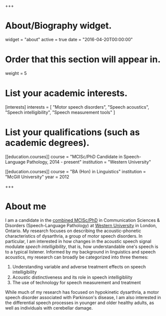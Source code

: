 +++
# About/Biography widget.
widget = "about"
active = true
date = "2016-04-20T00:00:00"

# Order that this section will appear in.
weight = 5

# List your academic interests.
[interests]
  interests = [
    "Motor speech disorders",
    "Speech acoustics",
    "Speech intelligibility",
    "Speech measurement tools"
  ]

# List your qualifications (such as academic degrees).
[[education.courses]]
  course = "MClSc/PhD Candidate in Speech-Language Pathology, 2014 - present"
  institution = "Western University"

[[education.courses]]
  course = "BA (Hon) in Linguistics"
  institution = "McGill University"
  year = 2012
 
+++

# About me

I am a candidate in the [combined MClSc/PhD](http://www.uwo.ca/fhs/csd/programs/combined.html) in Communication Sciences & Disorders (Speech-Language Pathology) at [Western University](http://uwo.ca/) in London, Ontario. My research focuses on describing the acoustic-phonetic characteristics of dysarthria, a group of motor speech disorders. In particular, I am interested in how changes in the acoustic speech signal modulate *speech intelligibility*, that is, how understandable one's speech is to a typical listener. Informed by my background in linguistics and speech acoustics, my research can broadly be categorized into three themes: 

1. Understanding variable and adverse treatment effects on speech intelligibility
2. Acoustic distinctiveness and its role in speech intelligibliity
3. The use of technology for speech measurement and treatment

While much of my research has focused on hypokinetic dysarthria, a motor speech disorder associated with Parkinson's disease, I am also interested in the differential speech processes in younger and older healthy adults, as well as individuals with cerebellar damage. 
